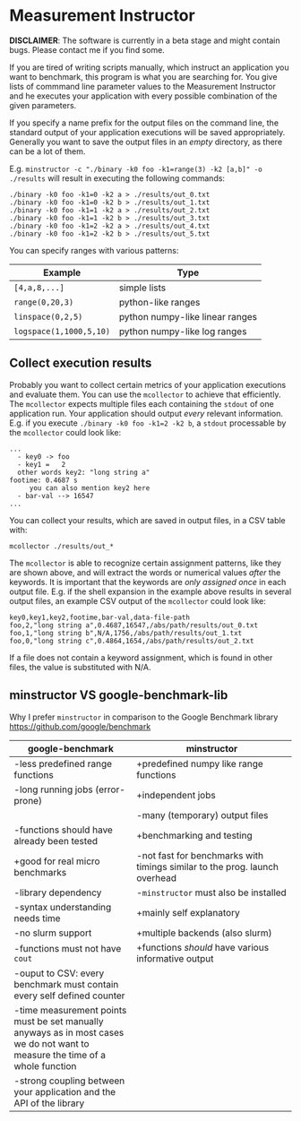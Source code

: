 <!--
  THIS FILE HAS BEEN GENERATED
  SEE ./doc FOR THE ORIGINAL
-->
Measurement Instructor
======================

**DISCLAIMER**: The software is currently in a beta stage and might contain bugs. Please contact me if you find some.

If you are tired of writing scripts manually, which instruct an application you want to benchmark, this program is what you are searching for. You give lists of commmand line parameter values to the Measurement Instructor and he executes your application with every possible combination of the given parameters.

If you specify a name prefix for the output files on the command line, the standard output of your application executions will be saved appropriately. Generally you want to save the output files in an *empty* directory, as there can be a lot of them.

E.g. `minstructor -c "./binary -k0 foo -k1=range(3) -k2 [a,b]" -o ./results` will result in executing the following commands:

``` shell
./binary -k0 foo -k1=0 -k2 a > ./results/out_0.txt
./binary -k0 foo -k1=0 -k2 b > ./results/out_1.txt
./binary -k0 foo -k1=1 -k2 a > ./results/out_2.txt
./binary -k0 foo -k1=1 -k2 b > ./results/out_3.txt
./binary -k0 foo -k1=2 -k2 a > ./results/out_4.txt
./binary -k0 foo -k1=2 -k2 b > ./results/out_5.txt
```

You can specify ranges with various patterns:

| **Example**             | **Type**                        |
|-------------------------|---------------------------------|
| `[4,a,8,...]`           | simple lists                    |
| `range(0,20,3)`         | python-like ranges              |
| `linspace(0,2,5)`       | python numpy-like linear ranges |
| `logspace(1,1000,5,10)` | python numpy-like log ranges    |

Collect execution results
-------------------------

Probably you want to collect certain metrics of your application executions and evaluate them. You can use the `mcollector` to achieve that efficiently. The `mcollector` expects multiple files each containing the `stdout` of one application run. Your application should output *every* relevant information. E.g. if you execute `./binary -k0 foo -k1=2 -k2 b`, a `stdout` processable by the `mcollector` could look like:

``` shell
...
  - key0 -> foo
  - key1 =   2
  other words key2: "long string a"
footime: 0.4687 s
     you can also mention key2 here
  - bar-val --> 16547
...
```

You can collect your results, which are saved in output files, in a CSV table with:

    mcollector ./results/out_*

The `mcollector` is able to recognize certain assignment patterns, like they are shown above, and will extract the words or numerical values *after* the keywords. It is important that the keywords are *only assigned once* in each output file. E.g. if the shell expansion in the example above results in several output files, an example CSV output of the `mcollector` could look like:

    key0,key1,key2,footime,bar-val,data-file-path
    foo,2,"long string a",0.4687,16547,/abs/path/results/out_0.txt
    foo,1,"long string b",N/A,1756,/abs/path/results/out_1.txt
    foo,0,"long string c",0.4864,1654,/abs/path/results/out_2.txt

If a file does not contain a keyword assignment, which is found in other files, the value is substituted with N/A.

minstructor VS google-benchmark-lib
-----------------------------------

Why I prefer `minstructor` in comparison to the Google Benchmark library https://github.com/google/benchmark

<table>
<colgroup>
<col width="43%" />
<col width="56%" />
</colgroup>
<thead>
<tr class="header">
<th><strong>google-benchmark</strong></th>
<th><strong>minstructor</strong></th>
</tr>
</thead>
<tbody>
<tr class="odd">
<td>-less predefined range functions</td>
<td>+predefined numpy like range functions</td>
</tr>
<tr class="even">
<td>-long running jobs (error-prone)</td>
<td>+independent jobs</td>
</tr>
<tr class="odd">
<td></td>
<td>-many (temporary) output files</td>
</tr>
<tr class="even">
<td>-functions should have already been tested</td>
<td>+benchmarking and testing</td>
</tr>
<tr class="odd">
<td>+good for real micro benchmarks</td>
<td>-not fast for benchmarks with timings similar to the prog. launch overhead</td>
</tr>
<tr class="even">
<td>-library dependency</td>
<td>-<code>minstructor</code> must also be installed</td>
</tr>
<tr class="odd">
<td>-syntax understanding needs time</td>
<td>+mainly self explanatory</td>
</tr>
<tr class="even">
<td>-no slurm support</td>
<td>+multiple backends (also slurm)</td>
</tr>
<tr class="odd">
<td>-functions must not have <code>cout</code></td>
<td>+functions <em>should</em> have various informative output</td>
</tr>
<tr class="even">
<td>-ouput to CSV: every benchmark must contain every self defined counter</td>
<td></td>
</tr>
<tr class="odd">
<td>-time measurement points must be set manually anyways as in most cases we do not want to measure the time of a whole function</td>
<td></td>
</tr>
<tr class="even">
<td>-strong coupling between your application and the API of the library</td>
<td></td>
</tr>
</tbody>
</table>
